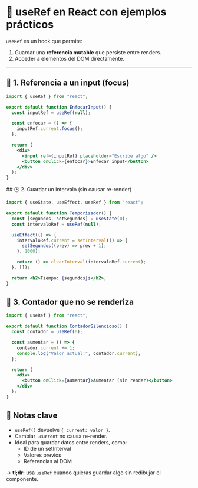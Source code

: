 # 📘 useRef en React con ejemplos prácticos

`useRef` es un hook que permite:
1. Guardar una **referencia mutable** que persiste entre renders.
2. Acceder a elementos del DOM directamente.

---

## 🧠 1. Referencia a un input (focus)

```jsx
import { useRef } from "react";

export default function EnfocarInput() {
  const inputRef = useRef(null);

  const enfocar = () => {
    inputRef.current.focus();
  };

  return (
    <div>
      <input ref={inputRef} placeholder="Escribe algo" />
      <button onClick={enfocar}>Enfocar input</button>
    </div>
  );
}
```

## 🕒 2. Guardar un intervalo (sin causar re-render)

```jsx
import { useState, useEffect, useRef } from "react";

export default function Temporizador() {
  const [segundos, setSegundos] = useState(0);
  const intervaloRef = useRef(null);

  useEffect(() => {
    intervaloRef.current = setInterval(() => {
      setSegundos((prev) => prev + 1);
    }, 1000);

    return () => clearInterval(intervaloRef.current);
  }, []);

  return <h2>Tiempo: {segundos}s</h2>;
}
```

## 🧮 3. Contador que no se renderiza

```jsx
import { useRef } from "react";

export default function ContadorSilencioso() {
  const contador = useRef(0);

  const aumentar = () => {
    contador.current += 1;
    console.log("Valor actual:", contador.current);
  };

  return (
    <div>
      <button onClick={aumentar}>Aumentar (sin render)</button>
    </div>
  );
}
```

## 📌 Notas clave

- `useRef()` devuelve `{ current: valor }`.
- Cambiar `.current` no causa re-render.
- Ideal para guardar datos entre renders, como:
  - ID de un setInterval
  - Valores previos
  - Referencias al DOM

-> **tl;dr:** usa `useRef` cuando quieras guardar algo sin redibujar el componente.